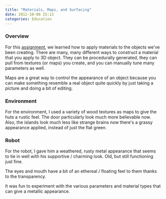 ```yaml
---
title: "Materials, Maps, and Surfacing"
date: 2012-10-06 15:13
categories: Education
---
```


### Overview

For this [assignment][a4], we learned how to apply materials to the objects
we've been creating.  There are many, many different ways to construct a
material that you apply to 3D object.  They can be procedurally generated, they
can pull from textures (or maps) you create, and you can manually tune many
parameters as well.

Maps are a great way to control the appearance of an object because you can make
something resemble a real object quite quickly by just taking a picture and
doing a bit of editing.

### Environment

For the environment, I used a variety of wood textures as maps to give the huts
a rustic feel.  The door particularly look much more believable now.  Also, the
islands look much less like strange brains now there's a grassy appearance
applied, instead of just the flat green.

### Robot

For the robot, I gave him a weathered, rusty metal appearance that seems to tie
in well with his supportive / charming look. Old, but still functioning just
fine.

The eyes and mouth have a bit of an ethereal / floating feel to them thanks to
the transparency.

It was fun to experiment with the various parameters and material types that can
give a metallic appearance.

[a4]: http://viscom3d.blogspot.com/2012/09/materials-maps-and-surfacing.html
